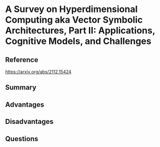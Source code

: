 # A Survey on Hyperdimensional Computing aka Vector Symbolic Architectures, Part II: Applications, Cognitive Models, and Challenges
## Reference

https://arxiv.org/abs/2112.15424

## Summary

## Advantages

## Disadvantages

## Questions
